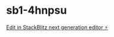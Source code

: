 # sb1-4hnpsu

[Edit in StackBlitz next generation editor ⚡️](https://stackblitz.com/~/github.com/njaaag69/sb1-4hnpsu)